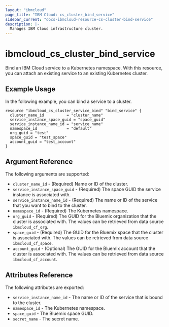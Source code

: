 ```yaml
---
layout: "ibmcloud"
page_title: "IBM Cloud: cs_cluster_bind_service"
sidebar_current: "docs-ibmcloud-resource-cs-cluster-bind-service"
description: |-
  Manages IBM Cloud infrastructure cluster.
---
```


# ibmcloud\_cs_cluster_bind_service

Bind an IBM Cloud service to a Kubernetes namespace. With this resource, you can attach an existing service to an existing Kubernetes cluster. 

## Example Usage

In the following example, you can bind a service to a cluster.

```hcl
resource "ibmcloud_cs_cluster_service_bind" "bind_service" {
  cluster_name_id          = "cluster_name"
  service_instance_space_guid = "space_guid"
  service_instance_name_id = "service_name"
  namespace_id 			   = "default"
  org_guid = "test"
  space_guid = "test_space"
  account_guid = "test_account"
}
```

## Argument Reference

The following arguments are supported:

* `cluster_name_id` - (Required) Name or ID of the cluster.
* `service_instance_space_guid` - (Required) The space GUID the service instance is associated with.
* `service_instance_name_id` - (Required) The name or ID of the service that you want to bind to the cluster.
* `namespace_id` - (Required) The Kubernetes namespace.
* `org_guid` - (Required) The GUID for the Bluemix organization that the cluster is associated with. The values can be retrieved from data source `ibmcloud_cf_org`.
* `space_guid` - (Required) The GUID for the Bluemix space that the cluster is associated with. The values can be retrieved from data source `ibmcloud_cf_space`.
* `account_guid` - (Optional) The GUID for the Bluemix account that the cluster is associated with. The values can be retrieved from data source `ibmcloud_cf_account`.
    
## Attributes Reference

The following attributes are exported:

* `service_instance_name_id` - The name or ID of the service that is bound to the cluster.
* `namespace_id` -  The Kubernetes namespace.
* `space_guid` - The Bluemix space GUID. 
* `secret_name` - The secret name.
